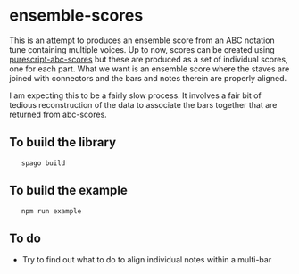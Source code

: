 # ensemble-scores

This is an attempt to produces an ensemble score from an ABC notation tune containing multiple voices.  Up to now, scores can be created using [purescript-abc-scores](https://github.com/newlandsvalley/purescript-abc-scores) but these are produced as a set of individual scores, one for each part.  What we want is an ensemble score where the staves are joined with connectors and the bars and notes therein are properly aligned.

I am expecting this to be a fairly slow process.  It involves a fair bit of tedious reconstruction of the data to associate the bars together that are returned from abc-scores.

## To build the library

```
   spago build
```

## To build the example

```
   npm run example
```

## To do

   * Try to find out what to do to align individual notes within a multi-bar